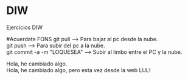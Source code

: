 # DIW
Ejercicios DIW

#Acuerdate FONS
git pull --> Para bajar al pc desde la nube.  
git push --> Para subir del pc a la nube.  
git commit -a -m "LOQUESEA" --> Subir al limbo entre el PC y la nube.  

Hola, he cambiado algo.  
Hola, he cambiado algo, pero esta vez desde la web LUL!
